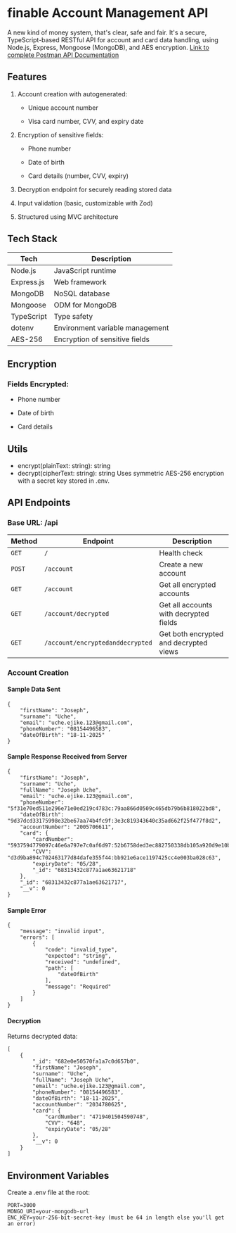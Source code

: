 # finable Account Management API

A new kind of money system, that's clear, safe and fair.
It's a secure, TypeScript-based RESTful API for account and card data handling, using Node.js, Express, Mongoose (MongoDB), and AES encryption.
[Link to complete Postman API Documentation](https://www.postman.com/technical-astronomer-46430310/public/collection/mjrlrcm/finacle?action=share&creator=42790271)

## Features

1. Account creation with autogenerated:

   - Unique account number

   - Visa card number, CVV, and expiry date

2. Encryption of sensitive fields:

   - Phone number

   - Date of birth

   - Card details (number, CVV, expiry)

3. Decryption endpoint for securely reading stored data

4. Input validation (basic, customizable with Zod)

5. Structured using MVC architecture

## Tech Stack

| Tech       | Description                     |
| ---------- | ------------------------------- |
| Node.js    | JavaScript runtime              |
| Express.js | Web framework                   |
| MongoDB    | NoSQL database                  |
| Mongoose   | ODM for MongoDB                 |
| TypeScript | Type safety                     |
| dotenv     | Environment variable management |
| AES-256    | Encryption of sensitive fields  |

## Encryption

### Fields Encrypted:

- Phone number

- Date of birth

- Card details

## Utils

- encrypt(plainText: string): string
- decrypt(cipherText: string): string
  Uses symmetric AES-256 encryption with a secret key stored in .env.

## API Endpoints

### Base URL: /api

| Method | Endpoint                         | Description                            |
| ------ | -------------------------------- | -------------------------------------- |
| `GET`  | `/`                              | Health check                           |
| `POST` | `/account`                       | Create a new account                   |
| `GET`  | `/account`                       | Get all encrypted accounts             |
| `GET`  | `/account/decrypted`             | Get all accounts with decrypted fields |
| `GET`  | `/account/encryptedanddecrypted` | Get both encrypted and decrypted views |

### Account Creation

#### Sample Data Sent

```
{
    "firstName": "Joseph",
    "surname": "Uche",
    "email": "uche.ejike.123@gmail.com",
    "phoneNumber": "08154496583",
    "dateOfBirth": "18-11-2025"
}
```

#### Sample Response Received from Server

```
{
    "firstName": "Joseph",
    "surname": "Uche",
    "fullName": "Joseph Uche",
    "email": "uche.ejike.123@gmail.com",
    "phoneNumber": "5f31e70ed511e296e71e0ed219c4783c:79aa866d0509c465db79b6b818022bd8",
    "dateOfBirth": "9d37dcd33175998e32be67aa74b4fc9f:3e3c819343640c35ad662f25f477f8d2",
    "accountNumber": "2005706611",
    "card": {
        "cardNumber": "5937594779097c46e6a797e7c0af6d97:52b6758ded3ec882750338db105a920d9e10b4115dd8e9b8c1fab0286a7a5bf0",
        "CVV": "d3d9ba894c702463177d84dafe355f44:bb921e6ace1197425cc4e003ba028c63",
        "expiryDate": "05/28",
        "_id": "68313432c877a1ae63621718"
    },
    "_id": "68313432c877a1ae63621717",
    "__v": 0
}
```

#### Sample Error

```
{
    "message": "invalid input",
    "errors": [
        {
            "code": "invalid_type",
            "expected": "string",
            "received": "undefined",
            "path": [
                "dateOfBirth"
            ],
            "message": "Required"
        }
    ]
}
```

#### Decryption

Returns decrypted data:

```
[
    {
        "_id": "682e0e50570fa1a7c0d657b0",
        "firstName": "Joseph",
        "surname": "Uche",
        "fullName": "Joseph Uche",
        "email": "uche.ejike.123@gmail.com",
        "phoneNumber": "08154496583",
        "dateOfBirth": "18-11-2025",
        "accountNumber": "2034780625",
        "card": {
            "cardNumber": "4719401504590748",
            "CVV": "648",
            "expiryDate": "05/28"
        },
        "__v": 0
    }
]
```

## Environment Variables

Create a .env file at the root:

```
PORT=3000
MONGO_URI=your-mongodb-url
ENC_KEY=your-256-bit-secret-key (must be 64 in length else you'll get an error)
```
